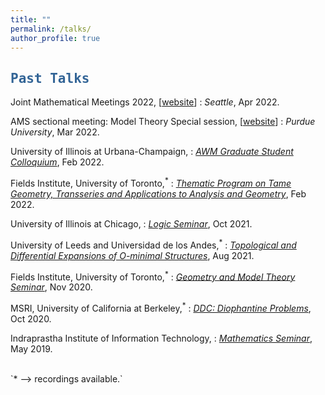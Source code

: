 ```yaml
---
title: ""
permalink: /talks/
author_profile: true
---
```


<script type="text/javascript"
  src="https://www.maths.nottingham.ac.uk/plp/pmadw/LaTeXMathML.js">
</script>


## <kbd id="Talks"><a href="#Talks" style="text-decoration: none; color: #326496">Past Talks</a></kbd>

Joint Mathematical Meetings 2022, [<a href="https://www.jointmathematicsmeetings.org/meetings/national/jmm2022/2268_program_ss131.html#title" target="_blank">website</a>]
 : <i> Seattle</i>, Apr 2022.
 
AMS sectional meeting: Model Theory Special session, [<a href="https://www.ams.org/meetings/sectional/2292_program_ss35.html#title" target="_blank">website</a>]
 : <i>Purdue University</i>, Mar 2022. 

University of Illinois at Urbana-Champaign, 
 : <a href="https://math.illinois.edu/academics/graduate-program/women-mathematics/seminars" target="_blank"><i>AWM Graduate Student Colloquium</i></a>, Feb 2022. 


Fields Institute, University of Toronto,<sup>*</sup>
 : <a href="http://www.fields.utoronto.ca/activities/21-22/geometry-and-model-theory-seminar" target="_blank"><i>Thematic Program on Tame Geometry, Transseries and Applications to Analysis and Geometry</i></a>, Feb 2022.
  
University of Illinois at Chicago,
 : <a href="https://www.math.uic.edu/persisting_utilities/seminars/schedule_by_topic?code=LOG" target="_blank"><i>Logic Seminar</i></a>, Oct 2021.

University of Leeds and Universidad de los Andes,<sup>*</sup>
 : <a href="http://www1.maths.leeds.ac.uk/~pmtpe/TDE/" target="_blank"><i>Topological and Differential Expansions of O-minimal Structures</i></a>, Aug 2021.

Fields Institute, University of Toronto,<sup>*</sup>
 : <a href="http://www.fields.utoronto.ca/activities/20-21/geometry-and-model-theory-seminar" target="_blank"><i>Geometry and Model Theory Seminar</i></a>, Nov 2020.

MSRI, University of California at Berkeley,<sup>*</sup>
 : <a href="https://www.msri.org/web/msri/scientific/colloquia-seminars/fall-2020-seminars/ddc-2020-diophantine-problems" target="_blank"><i>DDC: Diophantine Problems</i></a>, Oct 2020.

Indraprastha Institute of Information Technology,
 : <a href="https://math.iiitd.ac.in/math-msems19.html" target="_blank"><i>Mathematics Seminar</i></a>, May 2019.  


<br>
`* --> recordings available.`
